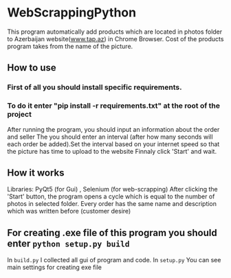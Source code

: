 # WebScrappingPython

This program  automatically add products which are located in photos folder to Azerbaijan website(www.tap.az) in Chrome Browser.
Cost of the products program takes from the name of the picture.


## How to use
### First of all you should install specific requirements.
### To do it enter "pip install -r requirements.txt" at the root of the project

After running the program,  you should input an information about the order and seller
The you should enter an interval (after how many seconds will each order be added).Set the interval based on your internet speed so that the picture has time to upload to the website
Finnaly click 'Start' and wait.


## How it works 
Libraries: PyQt5 (for Gui) , Selenium (for web-scrapping)
After clicking the 'Start' button, the program opens a cycle which is equal to the number of photos in selected folder.
Every order has the same name and description which was written before (customer desire)


## For creating .exe file of this program you should enter ``` python setup.py build ```
In ``` build.py ```  I collected all gui of program and code.
In ``` setup.py ```  You can see main settings for creating exe file
